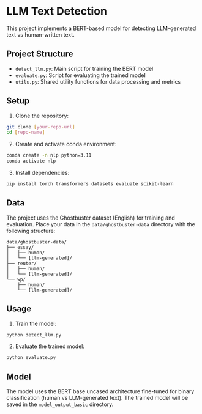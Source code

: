 # LLM Text Detection

This project implements a BERT-based model for detecting LLM-generated text vs human-written text.

## Project Structure

- `detect_llm.py`: Main script for training the BERT model
- `evaluate.py`: Script for evaluating the trained model
- `utils.py`: Shared utility functions for data processing and metrics

## Setup

1. Clone the repository:
```bash
git clone [your-repo-url]
cd [repo-name]
```

2. Create and activate conda environment:
```bash
conda create -n nlp python=3.11
conda activate nlp
```

3. Install dependencies:
```bash
pip install torch transformers datasets evaluate scikit-learn
```

## Data

The project uses the Ghostbuster dataset (English) for training and evaluation. Place your data in the `data/ghostbuster-data` directory with the following structure:

```
data/ghostbuster-data/
├── essay/
│   ├── human/
│   └── [llm-generated]/
├── reuter/
│   ├── human/
│   └── [llm-generated]/
└── wp/
    ├── human/
    └── [llm-generated]/
```

## Usage

1. Train the model:
```bash
python detect_llm.py
```

2. Evaluate the trained model:
```bash
python evaluate.py
```

## Model

The model uses the BERT base uncased architecture fine-tuned for binary classification (human vs LLM-generated text). The trained model will be saved in the `model_output_basic` directory. 
